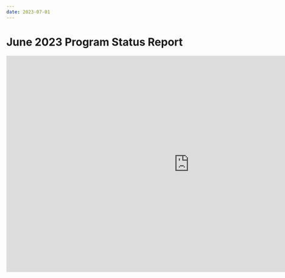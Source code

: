 ```yaml
---
date: 2023-07-01
---
```


# June 2023 Program Status Report

<iframe src="https://docs.google.com/presentation/d/e/2PACX-1vTu9dCxDjdLS0kab-evqa73yLJuHtEGafXnoXWiP3zS364HhrxEO391ZYwmYLyJoM6ySw_rhO8eQYxM/embed?start=false&loop=false&delayms=3000" frameborder="0" width="960" height="569" allowfullscreen="true" mozallowfullscreen="true" webkitallowfullscreen="true"></iframe>

